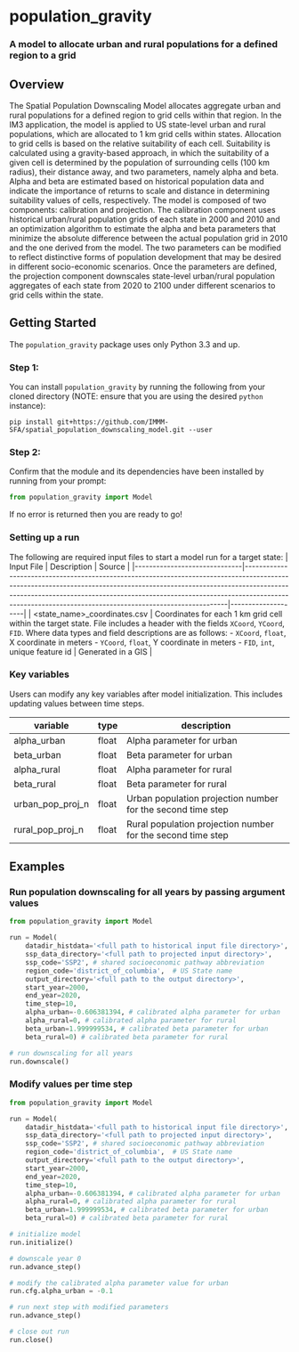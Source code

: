 # population_gravity

### A model to allocate urban and rural populations for a defined region to a grid

## Overview
The Spatial Population Downscaling Model allocates aggregate urban and rural populations for a defined region to grid cells within that region. In the IM3 application, the model is applied to US state-level urban and rural populations, which are allocated to 1 km grid cells within states. Allocation to grid cells is based on the relative suitability of each cell. Suitability is calculated using a gravity-based approach, in which the suitability of a given cell is determined by the population of surrounding cells (100 km radius), their distance away, and two parameters, namely alpha and beta. Alpha and beta are estimated based on historical population data and indicate the importance of returns to scale and distance in determining suitability values of cells, respectively. The model is composed of two components: calibration and projection. The calibration component uses historical urban/rural population grids of each state in 2000 and 2010 and an optimization algorithm to estimate the alpha and beta parameters that minimize the absolute difference between the actual population grid in 2010 and the one derived from the model. The two parameters can be modified to reflect distinctive forms of population development that may be desired in different socio-economic scenarios. Once the parameters are defined, the projection component downscales state-level urban/rural population aggregates of each state from 2020 to 2100 under different scenarios to grid cells within the state.

## Getting Started
The `population_gravity` package uses only Python 3.3 and up.

### Step 1:
You can install `population_gravity` by running the following from your cloned directory (NOTE: ensure that you are using the desired `python` instance):

`pip install git+https://github.com/IMMM-SFA/spatial_population_downscaling_model.git --user`

### Step 2:
Confirm that the module and its dependencies have been installed by running from your prompt:

```python
from population_gravity import Model
```

If no error is returned then you are ready to go!

### Setting up a run

The following are required input files to start a model run for a target state:
| Input File                   | Description                                                                                                                                                                                                                                                                                                       | Source             |
|------------------------------|-------------------------------------------------------------------------------------------------------------------------------------------------------------------------------------------------------------------------------------------------------------------------------------------------------------------|--------------------|
| <state_name>_coordinates.csv | Coordinates for each 1 km grid cell within the target state.  File includes a header with the fields `XCoord`, `YCoord`, `FID`. Where data types and field descriptions are as follows: - `XCoord`, `float`, X coordinate in meters - `YCoord`, `float`, Y coordinate in meters - `FID`, `int`, unique feature id | Generated in a GIS |

### Key variables
Users can modify any key variables after model initialization.  This includes updating values between time steps.

| variable         | type  | description                                                 |
|------------------|-------|-------------------------------------------------------------|
| alpha_urban      | float | Alpha parameter for urban                                   |
| beta_urban       | float | Beta parameter for urban                                    |
| alpha_rural      | float | Alpha parameter for rural                                   |
| beta_rural       | float | Beta parameter for rural                                    |
| urban_pop_proj_n | float | Urban population projection number for the second time step |
| rural_pop_proj_n | float | Rural population projection number for the second time step |


## Examples

### Run population downscaling for all years by passing argument values
```python
from population_gravity import Model

run = Model(
    datadir_histdata='<full path to historical input file directory>',
    ssp_data_directory='<full path to projected input directory>',
    ssp_code='SSP2', # shared socioeconomic pathway abbreviation
    region_code='district_of_columbia',  # US State name
    output_directory='<full path to the output directory>',
    start_year=2000,
    end_year=2020,
    time_step=10,
    alpha_urban=-0.606381394, # calibrated alpha parameter for urban
    alpha_rural=0, # calibrated alpha parameter for rural
    beta_urban=1.999999534, # calibrated beta parameter for urban
    beta_rural=0) # calibrated beta parameter for rural

# run downscaling for all years
run.downscale()
```

### Modify values per time step
```python
from population_gravity import Model

run = Model(
    datadir_histdata='<full path to historical input file directory>',
    ssp_data_directory='<full path to projected input directory>',
    ssp_code='SSP2', # shared socioeconomic pathway abbreviation
    region_code='district_of_columbia',  # US State name
    output_directory='<full path to the output directory>',
    start_year=2000,
    end_year=2020,
    time_step=10,
    alpha_urban=-0.606381394, # calibrated alpha parameter for urban
    alpha_rural=0, # calibrated alpha parameter for rural
    beta_urban=1.999999534, # calibrated beta parameter for urban
    beta_rural=0) # calibrated beta parameter for rural

# initialize model
run.initialize()

# downscale year 0
run.advance_step()

# modify the calibrated alpha parameter value for urban
run.cfg.alpha_urban = -0.1

# run next step with modified parameters
run.advance_step()

# close out run
run.close()

```
